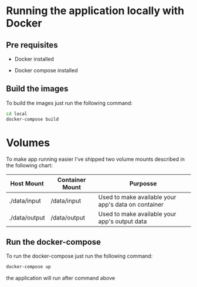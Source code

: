 # Running the application locally with Docker

## Pre requisites

* Docker installed

* Docker compose  installed

## Build the images

To build the images just run the following command:

```sh
cd local
docker-compose build
```

# Volumes

To make app running easier I've shipped two volume mounts described in the following chart:

Host Mount| Container Mount |Purposse
---|-----------------|---
./data/input| /data/input     | Used to make available your app's data on container
./data/output| /data/output   | Used to make available your app's output data

## Run the docker-compose

To run the docker-compose just run the following command:

```sh
docker-compose up
```
the application will run after command above 
